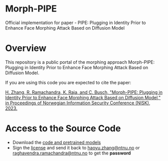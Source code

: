 # Morph-PIPE
Official implementation for paper - PIPE: Plugging in Identity Prior to Enhance Face Morphing Attack Based on Diffusion Model
# Overview
This repository is a public portal of the morphing approach Morph-PIPE: Plugging in Identity Prior to Enhance Face Morphing Attack Based on Diffusion Model.

If you are using this code you are expected to cite the paper:

[H. Zhang, R. Ramachandra, K. Raja, and C. Busch, "Morph-PIPE: Plugging in Identity Prior to Enhance Face Morphing Attack Based on Diffusion Model," in Proceedings of Norwegian Information Security Conference (NISK), 2023.](https://www.ntnu.no/ojs/index.php/nikt/article/view/5649/5095)

# Access to the Source Code

 * Download the [code and pretrained models](https://drive.google.com/file/d/1FcFKN-1q-rEoT-s0lMghyFXOCw_A4LXx/view?usp=sharing)
 * Sign the [license](./Morph-PIPE-license-241217) and send it back to haoyu.zhang@ntnu.no or raghavendra.ramachandra@ntnu.no to get the **password**
